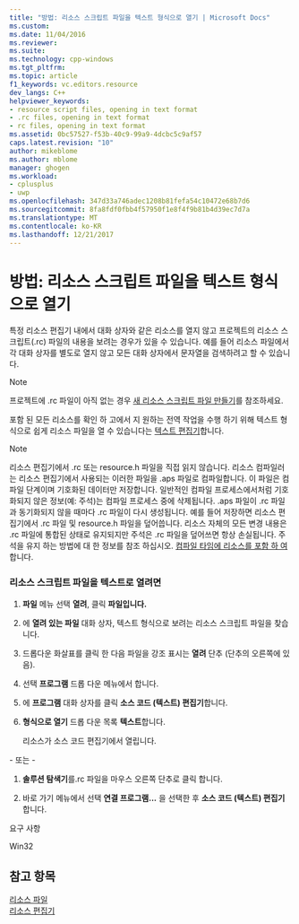 ```yaml
---
title: "방법: 리소스 스크립트 파일을 텍스트 형식으로 열기 | Microsoft Docs"
ms.custom: 
ms.date: 11/04/2016
ms.reviewer: 
ms.suite: 
ms.technology: cpp-windows
ms.tgt_pltfrm: 
ms.topic: article
f1_keywords: vc.editors.resource
dev_langs: C++
helpviewer_keywords:
- resource script files, opening in text format
- .rc files, opening in text format
- rc files, opening in text format
ms.assetid: 0bc57527-f53b-40c9-99a9-4dcbc5c9af57
caps.latest.revision: "10"
author: mikeblome
ms.author: mblome
manager: ghogen
ms.workload:
- cplusplus
- uwp
ms.openlocfilehash: 347d33a746adec1208b81fefa54c10472e68b7d6
ms.sourcegitcommit: 8fa8fdf0fbb4f57950f1e8f4f9b81b4d39ec7d7a
ms.translationtype: MT
ms.contentlocale: ko-KR
ms.lasthandoff: 12/21/2017
---
```

# <a name="how-to-open-a-resource-script-file-in-text-format"></a>방법: 리소스 스크립트 파일을 텍스트 형식으로 열기
특정 리소스 편집기 내에서 대화 상자와 같은 리소스를 열지 않고 프로젝트의 리소스 스크립트(.rc) 파일의 내용을 보려는 경우가 있을 수 있습니다. 예를 들어 리소스 파일에서 각 대화 상자를 별도로 열지 않고 모든 대화 상자에서 문자열을 검색하려고 할 수 있습니다.  
  
> [!NOTE]
>  프로젝트에 .rc 파일이 아직 없는 경우 [새 리소스 스크립트 파일 만들기](../windows/how-to-create-a-resource-script-file.md)를 참조하세요.  
  
 포함 된 모든 리소스를 확인 하 고에서 지 원하는 전역 작업을 수행 하기 위해 텍스트 형식으로 쉽게 리소스 파일을 열 수 있습니다는 [텍스트 편집기](http://msdn.microsoft.com/en-us/508e1f18-99d5-48ad-b5ad-d011b21c6ab1)합니다.  
  
> [!NOTE]
>  리소스 편집기에서 .rc 또는 resource.h 파일을 직접 읽지 않습니다. 리소스 컴파일러는 리소스 편집기에서 사용되는 이러한 파일을 .aps 파일로 컴파일합니다. 이 파일은 컴파일 단계이며 기호화된 데이터만 저장합니다. 일반적인 컴파일 프로세스에서처럼 기호화되지 않은 정보(예: 주석)는 컴파일 프로세스 중에 삭제됩니다. .aps 파일이 .rc 파일과 동기화되지 않을 때마다 .rc 파일이 다시 생성됩니다. 예를 들어 저장하면 리소스 편집기에서 .rc 파일 및 resource.h 파일을 덮어씁니다. 리소스 자체의 모든 변경 내용은 .rc 파일에 통합된 상태로 유지되지만 주석은 .rc 파일을 덮어쓰면 항상 손실됩니다. 주석을 유지 하는 방법에 대 한 정보를 참조 하십시오. [컴파일 타임에 리소스를 포함 하 여](../windows/how-to-include-resources-at-compile-time.md)합니다.  
  
### <a name="to-open-a-resource-script-file-as-text"></a>리소스 스크립트 파일을 텍스트로 열려면  
  
1.  **파일** 메뉴 선택 **열려**, 클릭 **파일입니다.**  
  
2.  에 **열려 있는 파일** 대화 상자, 텍스트 형식으로 보려는 리소스 스크립트 파일을 찾습니다.  
  
3.  드롭다운 화살표를 클릭 한 다음 파일을 강조 표시는 **열려** 단추 (단추의 오른쪽에 있음).  
  
4.  선택 **프로그램** 드롭 다운 메뉴에서 합니다.  
  
5.  에 **프로그램** 대화 상자를 클릭 **소스 코드 (텍스트) 편집기**합니다.  
  
6.  **형식으로 열기** 드롭 다운 목록 **텍스트**합니다.  
  
     리소스가 소스 코드 편집기에서 열립니다.  
  
 \- 또는 -  
  
1.  **솔루션 탐색기**를.rc 파일을 마우스 오른쪽 단추로 클릭 합니다.  
  
2.  바로 가기 메뉴에서 선택 **연결 프로그램...** 을 선택한 후 **소스 코드 (텍스트) 편집기**합니다.  
  

  
 요구 사항  
  
 Win32  
  
## <a name="see-also"></a>참고 항목  
 [리소스 파일](../windows/resource-files-visual-studio.md)   
 [리소스 편집기](../windows/resource-editors.md)